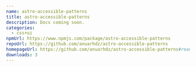 ```yaml
---
name: astro-accessible-patterns
title: astro-accessible-patterns
description: Docs coming soon.
categories:
  - css+ui
npmUrl: https://www.npmjs.com/package/astro-accessible-patterns
repoUrl: https://github.com/anuarhdz/astro-accessible-patterns
homepageUrl: https://github.com/anuarhdz/astro-accessible-patterns#readme
downloads: 3
---
```

